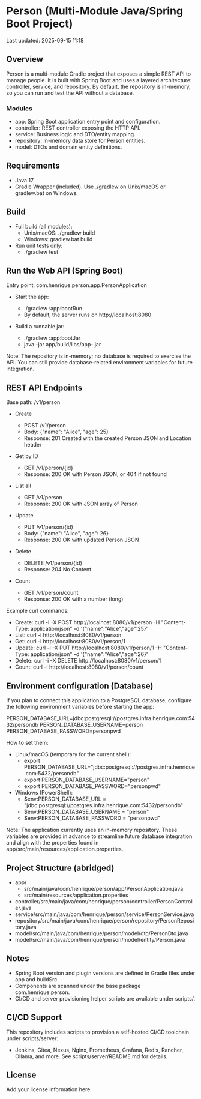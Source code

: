 # Person (Multi-Module Java/Spring Boot Project)

Last updated: 2025-09-15 11:18

## Overview
Person is a multi-module Gradle project that exposes a simple REST API to manage people. It is built with Spring Boot and uses a layered architecture: controller, service, and repository. By default, the repository is in-memory, so you can run and test the API without a database.

### Modules
- app: Spring Boot application entry point and configuration.
- controller: REST controller exposing the HTTP API.
- service: Business logic and DTO/entity mapping.
- repository: In-memory data store for Person entities.
- model: DTOs and domain entity definitions.

## Requirements
- Java 17
- Gradle Wrapper (included). Use ./gradlew on Unix/macOS or gradlew.bat on Windows.

## Build
- Full build (all modules):
  - Unix/macOS: ./gradlew build
  - Windows: gradlew.bat build
- Run unit tests only:
  - ./gradlew test

## Run the Web API (Spring Boot)
Entry point: com.henrique.person.app.PersonApplication

- Start the app:
  - ./gradlew :app:bootRun
  - By default, the server runs on http://localhost:8080

- Build a runnable jar:
  - ./gradlew :app:bootJar
  - java -jar app/build/libs/app-<version>.jar

Note: The repository is in-memory; no database is required to exercise the API. You can still provide database-related environment variables for future integration.

## REST API Endpoints
Base path: /v1/person

- Create
  - POST /v1/person
  - Body: {"name": "Alice", "age": 25}
  - Response: 201 Created with the created Person JSON and Location header

- Get by ID
  - GET /v1/person/{id}
  - Response: 200 OK with Person JSON, or 404 if not found

- List all
  - GET /v1/person
  - Response: 200 OK with JSON array of Person

- Update
  - PUT /v1/person/{id}
  - Body: {"name": "Alice", "age": 26}
  - Response: 200 OK with updated Person JSON

- Delete
  - DELETE /v1/person/{id}
  - Response: 204 No Content

- Count
  - GET /v1/person/count
  - Response: 200 OK with a number (long)

Example curl commands:
- Create: curl -i -X POST http://localhost:8080/v1/person -H "Content-Type: application/json" -d '{"name":"Alice","age":25}'
- List: curl -i http://localhost:8080/v1/person
- Get: curl -i http://localhost:8080/v1/person/1
- Update: curl -i -X PUT http://localhost:8080/v1/person/1 -H "Content-Type: application/json" -d '{"name":"Alice","age":26}'
- Delete: curl -i -X DELETE http://localhost:8080/v1/person/1
- Count: curl -i http://localhost:8080/v1/person/count

## Environment configuration (Database)
If you plan to connect this application to a PostgreSQL database, configure the following environment variables before starting the app:

PERSON_DATABASE_URL=jdbc:postgresql://postgres.infra.henrique.com:5432/persondb
PERSON_DATABASE_USERNAME=person
PERSON_DATABASE_PASSWORD=personpwd

How to set them:
- Linux/macOS (temporary for the current shell):
  - export PERSON_DATABASE_URL="jdbc:postgresql://postgres.infra.henrique.com:5432/persondb"
  - export PERSON_DATABASE_USERNAME="person"
  - export PERSON_DATABASE_PASSWORD="personpwd"
- Windows (PowerShell):
  - $env:PERSON_DATABASE_URL = "jdbc:postgresql://postgres.infra.henrique.com:5432/persondb"
  - $env:PERSON_DATABASE_USERNAME = "person"
  - $env:PERSON_DATABASE_PASSWORD = "personpwd"

Note: The application currently uses an in-memory repository. These variables are provided in advance to streamline future database integration and align with the properties found in app/src/main/resources/application.properties.

## Project Structure (abridged)
- app/
  - src/main/java/com/henrique/person/app/PersonApplication.java
  - src/main/resources/application.properties
- controller/src/main/java/com/henrique/person/controller/PersonController.java
- service/src/main/java/com/henrique/person/service/PersonService.java
- repository/src/main/java/com/henrique/person/repository/PersonRepository.java
- model/src/main/java/com/henrique/person/model/dto/PersonDto.java
- model/src/main/java/com/henrique/person/model/entity/Person.java

## Notes
- Spring Boot version and plugin versions are defined in Gradle files under app and buildSrc.
- Components are scanned under the base package com.henrique.person.
- CI/CD and server provisioning helper scripts are available under scripts/.

## CI/CD Support
This repository includes scripts to provision a self-hosted CI/CD toolchain under scripts/server:
- Jenkins, Gitea, Nexus, Nginx, Prometheus, Grafana, Redis, Rancher, Ollama, and more.
See scripts/server/README.md for details.

## License
Add your license information here.



